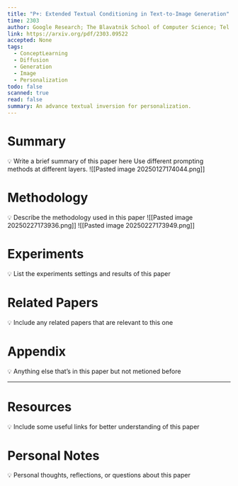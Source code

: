 ```yaml
---
title: "P+: Extended Textual Conditioning in Text-to-Image Generation"
time: 2303
author: Google Research; The Blavatnik School of Computer Science; Tel Aviv University
link: https://arxiv.org/pdf/2303.09522
accepted: None
tags:
  - ConceptLearning
  - Diffusion
  - Generation
  - Image
  - Personalization
todo: false
scanned: true
read: false
summary: An advance textual inversion for personalization.
---
```

# Summary
💡 Write a brief summary of this paper here
Use different prompting methods at different layers.
![[Pasted image 20250127174044.png]]
# Methodology
💡 Describe the methodology used in this paper
![[Pasted image 20250227173936.png]]
![[Pasted image 20250227173949.png]]
# Experiments
💡 List the experiments settings and results of this paper

# Related Papers
💡 Include any related papers that are relevant to this one

# Appendix
💡 Anything else that’s in this paper but not metioned before

---
# Resources
💡 Include some useful links for better understanding of this paper

# Personal Notes
💡 Personal thoughts, reflections, or questions about this paper